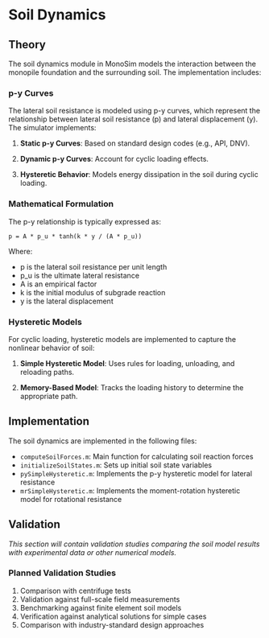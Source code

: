 # Soil Dynamics

## Theory

The soil dynamics module in MonoSim models the interaction between the monopile foundation and the surrounding soil. The implementation includes:

### p-y Curves

The lateral soil resistance is modeled using p-y curves, which represent the relationship between lateral soil resistance (p) and lateral displacement (y). The simulator implements:

1. **Static p-y Curves**: Based on standard design codes (e.g., API, DNV).

2. **Dynamic p-y Curves**: Account for cyclic loading effects.

3. **Hysteretic Behavior**: Models energy dissipation in the soil during cyclic loading.

### Mathematical Formulation

The p-y relationship is typically expressed as:

```
p = A * p_u * tanh(k * y / (A * p_u))
```

Where:
- p is the lateral soil resistance per unit length
- p_u is the ultimate lateral resistance
- A is an empirical factor
- k is the initial modulus of subgrade reaction
- y is the lateral displacement

### Hysteretic Models

For cyclic loading, hysteretic models are implemented to capture the nonlinear behavior of soil:

1. **Simple Hysteretic Model**: Uses rules for loading, unloading, and reloading paths.

2. **Memory-Based Model**: Tracks the loading history to determine the appropriate path.

## Implementation

The soil dynamics are implemented in the following files:

- `computeSoilForces.m`: Main function for calculating soil reaction forces
- `initializeSoilStates.m`: Sets up initial soil state variables
- `pySimpleHysteretic.m`: Implements the p-y hysteretic model for lateral resistance
- `mrSimpleHysteretic.m`: Implements the moment-rotation hysteretic model for rotational resistance

## Validation

*This section will contain validation studies comparing the soil model results with experimental data or other numerical models.*

### Planned Validation Studies

1. Comparison with centrifuge tests
2. Validation against full-scale field measurements
3. Benchmarking against finite element soil models
4. Verification against analytical solutions for simple cases
5. Comparison with industry-standard design approaches